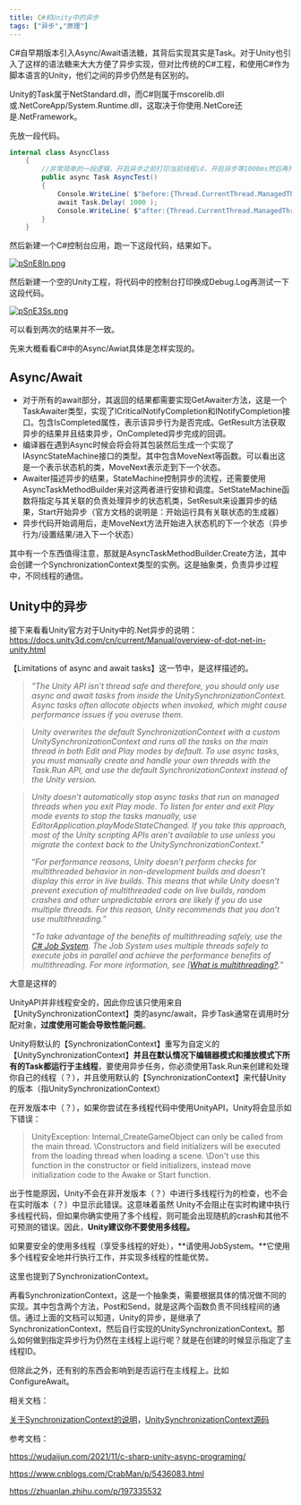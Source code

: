 ```yaml
---
title: C#和Unity中的异步
tags: ["异步","原理"]
---
```


C#自早期版本引入Async/Await语法糖，其背后实现其实是Task。对于Unity也引入了这样的语法糖来大大方便了异步实现，但对比传统的C#工程，和使用C#作为脚本语言的Unity，他们之间的异步仍然是有区别的。

Unity的Task属于NetStandard.dll，而C#则属于mscorelib.dll或.NetCoreApp/System.Runtime.dll，这取决于你使用.NetCore还是.NetFramework。

先放一段代码。

```c#
internal class AsyncClass
    {
    	//非常简单的一段逻辑，开启异步之前打印当前线程id，开启异步等1000ms然后再打印当前线程ID
        public async Task AsyncTest()
        {
            Console.WriteLine( $"before:{Thread.CurrentThread.ManagedThreadId}" );
            await Task.Delay( 1000 );
            Console.WriteLine( $"after:{Thread.CurrentThread.ManagedThreadId}" );
        }
    }
```

然后新建一个C#控制台应用，跑一下这段代码，结果如下。

[![pSnE8ln.png](https://s1.ax1x.com/2023/01/11/pSnE8ln.png)](https://imgse.com/i/pSnE8ln)

然后新建一个空的Unity工程，将代码中的控制台打印换成Debug.Log再测试一下这段代码。

[![pSnE3Ss.png](https://s1.ax1x.com/2023/01/11/pSnE3Ss.png)](https://imgse.com/i/pSnE3Ss)

可以看到两次的结果并不一致。

先来大概看看C#中的Async/Awiat具体是怎样实现的。

## Async/Await

- 对于所有的await部分，其返回的结果都需要实现GetAwaiter方法，这是一个TaskAwaiter类型，实现了ICriticalNotifyCompletion和INotifyCompletion接口。包含IsCompleted属性，表示该异步行为是否完成。GetResult方法获取异步的结果并且结束异步，OnCompleted异步完成的回调。
- 编译器在遇到Async时候会将会将其包装然后生成一个实现了IAsyncStateMachine接口的类型。其中包含MoveNext等函数。可以看出这是一个表示状态机的类，MoveNext表示走到下一个状态。
- Awaiter描述异步的结果，StateMachine控制异步的流程，还需要使用AsyncTaskMethodBuilder来对这两者进行安排和调度。SetStateMachine函数将指定与其关联的负责处理异步的状态机类，SetResult来设置异步的结果，Start开始异步（官方文档的说明是：开始运行具有关联状态的生成器）
- 异步代码开始调用后，走MoveNext方法开始进入状态机的下一个状态（异步行为/设置结果/进入下一个状态）

其中有一个东西值得注意，那就是AsyncTaskMethodBuilder.Create方法，其中会创建一个SynchronizationContext类型的实例。这是抽象类，负责异步过程中，不同线程的通信。

## Unity中的异步

接下来看看Unity官方对于Unity中的.Net异步的说明：https://docs.unity3d.com/cn/current/Manual/overview-of-dot-net-in-unity.html

【Limitations of async and await tasks】这一节中，是这样描述的。

> *"The Unity API isn’t thread safe and therefore, you should only use async and await tasks from inside the UnitySynchronizationContext. Async tasks often allocate objects when invoked, which might cause performance issues if you overuse them.*

> *Unity overwrites the default SynchronizationContext with a custom UnitySynchronizationContext and runs all the tasks on the main thread in both Edit and Play modes by default. To use async tasks, you must manually create and handle your own threads with the Task.Run API, and use the default SynchronizationContext instead of the Unity version.*

> *Unity doesn’t automatically stop async tasks that run on managed threads when you exit Play mode. To listen for enter and exit Play mode events to stop the tasks manually, use EditorApplication.playModeStateChanged. If you take this approach, most of the Unity scripting APIs aren’t available to use unless you migrate the context back to the UnitySynchronizationContext.*"
>
> “*For performance reasons, Unity doesn’t perform checks for multithreaded behavior in non-development builds and doesn’t display this error in live builds. This means that while Unity doesn’t prevent execution of multithreaded code on live builds, random crashes and other unpredictable errors are likely if you do use multiple threads. For this reason, Unity recommends that you don’t use multithreading.*”
>
> “*To take advantage of the benefits of multithreading safely, use the [C# Job System](https://docs.unity3d.com/cn/current/Manual/JobSystem.html). The Job System uses multiple threads safely to execute jobs in parallel and achieve the performance benefits of multithreading. For more information, see [[What is multithreading?](https://docs.unity3d.com/cn/current/Manual/JobSystemMultithreading.html).*”

大意是这样的

UnityAPI并非线程安全的，因此你应该只使用来自 【UnitySynchronizationContext】类的async/await，异步Task通常在调用时分配对象，**过度使用可能会导致性能问题**。

Unity将默认的【SynchronizationContext】重写为自定义的【UnitySynchronizationContext】**并且在默认情况下编辑器模式和播放模式下所有的Task都运行于主线程**，要使用异步任务，你必须使用Task.Run来创建和处理你自己的线程（？），并且使用默认的【SynchronizationContext】来代替Unity的版本（指UnitySynchronizationContext）

在开发版本中（？），如果你尝试在多线程代码中使用UnityAPI，Unity将会显示如下错误：

> UnityException: Internal_CreateGameObject can only be called from the main thread. \Constructors and field initializers will be executed from the loading thread when loading a scene. \Don't use this function in the constructor or field initializers, instead move initialization code to the Awake or Start function.

出于性能原因，Unity不会在非开发版本（？）中进行多线程行为的检查，也不会在实时版本（？）中显示此错误。这意味着虽然 Unity不会阻止在实时构建中执行多线程代码，但如果你确实使用了多个线程，则可能会出现随机的crash和其他不可预测的错误。因此，**Unity建议你不要使用多线程。**

如果要安全的使用多线程（享受多线程的好处），**请使用JobSystem。**它使用多个线程安全地并行执行工作，并实现多线程的性能优势。

这里也提到了SynchronizationContext。

再看SynchronizationContext，这是一个抽象类，需要根据具体的情况做不同的实现。其中包含两个方法，Post和Send，就是这两个函数负责不同线程间的通信。通过上面的文档可以知道，Unity的异步，是继承了SynchronizationContext，然后自行实现的UnitySynchronizationContext。那么如何做到指定异步行为仍然在主线程上运行呢？就是在创建的时候显示指定了主线程ID。

但除此之外，还有别的东西会影响到是否运行在主线程上。比如ConfigureAwait。

相关文档：

[关于SynchronizationContext的说明](https://learn.microsoft.com/zh-cn/archive/msdn-magazine/2011/february/msdn-magazine-parallel-computing-it-s-all-about-the-synchronizationcontext)，[UnitySynchronizationContext源码](https://github.com/Unity-Technologies/UnityCsReference/blob/master/Runtime/Export/Scripting/UnitySynchronizationContext.cs)

参考文档：

https://wudaijun.com/2021/11/c-sharp-unity-async-programing/

https://www.cnblogs.com/CrabMan/p/5436083.html

https://zhuanlan.zhihu.com/p/197335532



